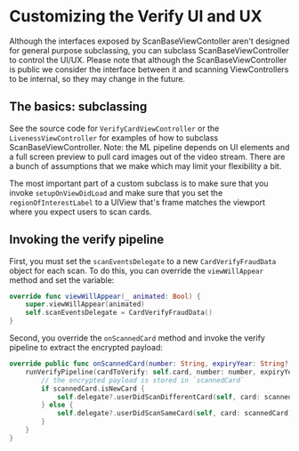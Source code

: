 # Customizing the Verify UI and UX

Although the interfaces exposed by ScanBaseViewContoller aren't designed for general purpose subclassing, you can subclass ScanBaseViewController to control the UI/UX. Please note that although the ScanBaseViewController is public we consider the interface between it and scanning ViewControllers to be internal, so they may change in the future.

## The basics: subclassing

See the source code for `VerifyCardViewController` or the `LivenessViewController` for examples of how to subclass ScanBaseViewController. Note: the ML pipeline depends on UI elements and a full screen preview to pull card images out of the video stream. There are a bunch of assumptions that we make which may limit your flexibility a bit.

The most important part of a custom subclass is to make sure that you invoke `setupOnViewDidLoad` and make sure that you set the `regionOfInterestLabel` to a UIView that's frame matches the viewport where you expect users to scan cards.

## Invoking the verify pipeline

First, you must set the `scanEventsDelegate` to a new `CardVerifyFraudData` object for each scan. To do this, you can override the `viewWillAppear` method and set the variable:

```swift
override func viewWillAppear(_ animated: Bool) {
    super.viewWillAppear(animated)
    self.scanEventsDelegate = CardVerifyFraudData()
}
```

Second, you override the `onScannedCard` method and invoke the verify pipeline to extract the encrypted payload:

```swift
override public func onScannedCard(number: String, expiryYear: String?, expiryMonth: String?, scannedImage: UIImage?) {
    runVerifyPipeline(cardToVerify: self.card, number: number, expiryYear: expiryYear, expiryMonth: expiryMonth, debugForceError: nil) { scannedCard in
        // the encrypted payload is stored in `scannedCard`
        if scannedCard.isNewCard {
            self.delegate?.userDidScanDifferentCard(self, card: scannedCard)
        } else {
            self.delegate?.userDidScanSameCard(self, card: scannedCard)
        }
    }
}
```

